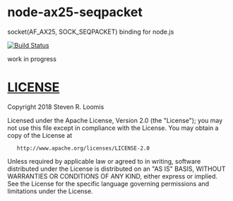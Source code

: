 # node-ax25-seqpacket
socket(AF_AX25, SOCK_SEQPACKET) binding for node.js

[![Build Status](https://travis-ci.org/srl295/node-ax25-seqpacket.svg?branch=master)](https://travis-ci.org/srl295/node-ax25-seqpacket)

work in progress

# [LICENSE](LICENSE)

   Copyright 2018 Steven R. Loomis

   Licensed under the Apache License, Version 2.0 (the "License");
   you may not use this file except in compliance with the License.
   You may obtain a copy of the License at

       http://www.apache.org/licenses/LICENSE-2.0

   Unless required by applicable law or agreed to in writing, software
   distributed under the License is distributed on an "AS IS" BASIS,
   WITHOUT WARRANTIES OR CONDITIONS OF ANY KIND, either express or implied.
   See the License for the specific language governing permissions and
   limitations under the License.
